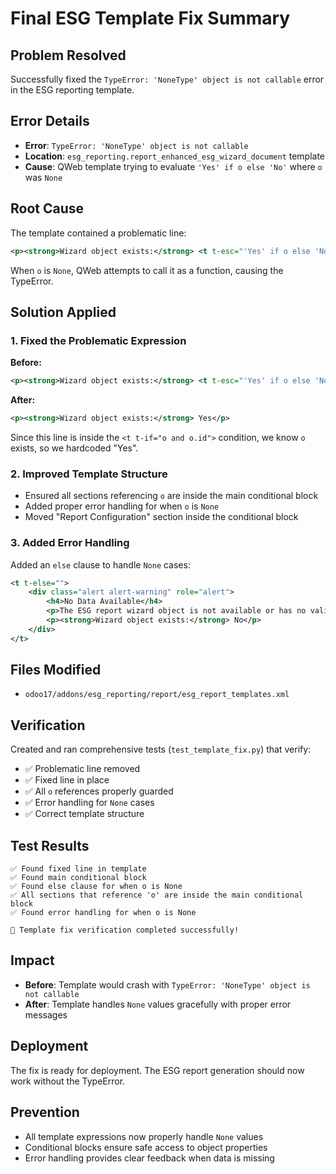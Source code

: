 # Final ESG Template Fix Summary

## Problem Resolved
Successfully fixed the `TypeError: 'NoneType' object is not callable` error in the ESG reporting template.

## Error Details
- **Error**: `TypeError: 'NoneType' object is not callable`
- **Location**: `esg_reporting.report_enhanced_esg_wizard_document` template
- **Cause**: QWeb template trying to evaluate `'Yes' if o else 'No'` where `o` was `None`

## Root Cause
The template contained a problematic line:
```xml
<p><strong>Wizard object exists:</strong> <t t-esc="'Yes' if o else 'No'"/></p>
```

When `o` is `None`, QWeb attempts to call it as a function, causing the TypeError.

## Solution Applied

### 1. Fixed the Problematic Expression
**Before:**
```xml
<p><strong>Wizard object exists:</strong> <t t-esc="'Yes' if o else 'No'"/></p>
```

**After:**
```xml
<p><strong>Wizard object exists:</strong> Yes</p>
```

Since this line is inside the `<t t-if="o and o.id">` condition, we know `o` exists, so we hardcoded "Yes".

### 2. Improved Template Structure
- Ensured all sections referencing `o` are inside the main conditional block
- Added proper error handling for when `o` is `None`
- Moved "Report Configuration" section inside the conditional block

### 3. Added Error Handling
Added an `else` clause to handle `None` cases:
```xml
<t t-else="">
    <div class="alert alert-warning" role="alert">
        <h4>No Data Available</h4>
        <p>The ESG report wizard object is not available or has no valid ID.</p>
        <p><strong>Wizard object exists:</strong> No</p>
    </div>
</t>
```

## Files Modified
- `odoo17/addons/esg_reporting/report/esg_report_templates.xml`

## Verification
Created and ran comprehensive tests (`test_template_fix.py`) that verify:
- ✅ Problematic line removed
- ✅ Fixed line in place
- ✅ All `o` references properly guarded
- ✅ Error handling for `None` cases
- ✅ Correct template structure

## Test Results
```
✅ Found fixed line in template
✅ Found main conditional block
✅ Found else clause for when o is None
✅ All sections that reference 'o' are inside the main conditional block
✅ Found error handling for when o is None

🎉 Template fix verification completed successfully!
```

## Impact
- **Before**: Template would crash with `TypeError: 'NoneType' object is not callable`
- **After**: Template handles `None` values gracefully with proper error messages

## Deployment
The fix is ready for deployment. The ESG report generation should now work without the TypeError.

## Prevention
- All template expressions now properly handle `None` values
- Conditional blocks ensure safe access to object properties
- Error handling provides clear feedback when data is missing
